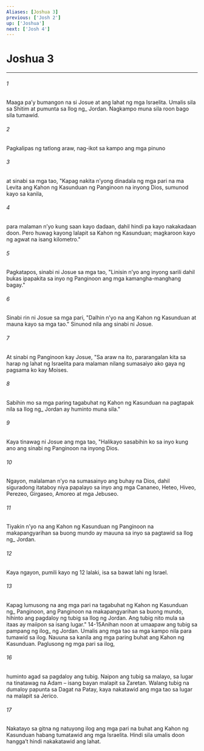 ```yaml
---
Aliases: [Joshua 3]
previous: ['Josh 2']
up: ['Joshua']
next: ['Josh 4']
---
```

# Joshua 3

***






















###### 1 










Maaga paʼy bumangon na si Josue at ang lahat ng mga Israelita. Umalis sila sa Shitim at pumunta sa Ilog ng_ Jordan. Nagkampo muna sila roon bago sila tumawid. 





















###### 2 










Pagkalipas ng tatlong araw, nag-ikot sa kampo ang mga pinuno 





















###### 3 










at sinabi sa mga tao, "Kapag nakita nʼyong dinadala ng mga pari na ma Levita ang Kahon ng Kasunduan ng Panginoon na inyong Dios, sumunod kayo sa kanila, 





















###### 4 










para malaman nʼyo kung saan kayo dadaan, dahil hindi pa kayo nakakadaan doon. Pero huwag kayong lalapit sa Kahon ng Kasunduan; magkaroon kayo ng agwat na isang kilometro." 





















###### 5 










Pagkatapos, sinabi ni Josue sa mga tao, "Linisin nʼyo ang inyong sarili dahil bukas ipapakita sa inyo ng Panginoon ang mga kamangha-manghang bagay." 





















###### 6 










Sinabi rin ni Josue sa mga pari, "Dalhin nʼyo na ang Kahon ng Kasunduan at mauna kayo sa mga tao." Sinunod nila ang sinabi ni Josue. 





















###### 7 










At sinabi ng Panginoon kay Josue, "Sa araw na ito, pararangalan kita sa harap ng lahat ng Israelita para malaman nilang sumasaiyo ako gaya ng pagsama ko kay Moises. 





















###### 8 










Sabihin mo sa mga paring tagabuhat ng Kahon ng Kasunduan na pagtapak nila sa Ilog ng_ Jordan ay huminto muna sila." 





















###### 9 










Kaya tinawag ni Josue ang mga tao, "Halikayo sasabihin ko sa inyo kung ano ang sinabi ng Panginoon na inyong Dios. 





















###### 10 










Ngayon, malalaman nʼyo na sumasainyo ang buhay na Dios, dahil siguradong itataboy niya papalayo sa inyo ang mga Cananeo, Heteo, Hiveo, Perezeo, Girgaseo, Amoreo at mga Jebuseo. 





















###### 11 










Tiyakin nʼyo na ang Kahon ng Kasunduan ng Panginoon na makapangyarihan sa buong mundo ay mauuna sa inyo sa pagtawid sa Ilog ng_ Jordan. 





















###### 12 










Kaya ngayon, pumili kayo ng 12 lalaki, isa sa bawat lahi ng Israel. 





















###### 13 










Kapag lumusong na ang mga pari na tagabuhat ng Kahon ng Kasunduan ng_ Panginoon, ang Panginoon na makapangyarihan sa buong mundo, hihinto ang pagdaloy ng tubig sa Ilog ng Jordan. Ang tubig nito mula sa itaas ay maiipon sa isang lugar." 14-15Anihan noon at umaapaw ang tubig sa pampang ng ilog_ ng Jordan. Umalis ang mga tao sa mga kampo nila para tumawid sa ilog. Nauuna sa kanila ang mga paring buhat ang Kahon ng Kasunduan. Paglusong ng mga pari sa ilog, 





















###### 16 










huminto agad sa pagdaloy ang tubig. Naipon ang tubig sa malayo, sa lugar na tinatawag na Adam – isang bayan malapit sa Zaretan. Walang tubig na dumaloy papunta sa Dagat na Patay, kaya nakatawid ang mga tao sa lugar na malapit sa Jerico. 





















###### 17 










Nakatayo sa gitna ng natuyong ilog ang mga pari na buhat ang Kahon ng Kasunduan habang tumatawid ang mga Israelita. Hindi sila umalis doon hanggaʼt hindi nakakatawid ang lahat.
